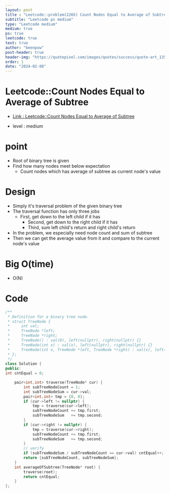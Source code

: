 ```yaml
---
layout: post
title : "Leetcode::problem(2265) Count Nodes Equal to Average of Subtree"
subtitle: "Leetcode ps medium"
type: "Leetcode medium"
medium: true
ps: true
leetcode: true
text: true
author: "beenpow"
post-header: true
header-img: "https://quotepixel.com/images/quotes/success/quote-art_13534-0.png"
order: 1
date: "2024-02-08"
---
```


# Leetcode::Count Nodes Equal to Average of Subtree
- [Link : Leetcode::Count Nodes Equal to Average of Subtree](https://leetcode.com/problems/count-nodes-equal-to-average-of-subtree/description/)

- level : medium

# point
- Root of binary tree is given
- Find how many nodes meet below expectation
  - Count nodes which has average of subtree as current node's value

# Design
- Simply it's traversal problem of the given binary tree
- The traversal function has only three jobs
  - First, get down to the left child if it has
	- Second, get down to the right child if it has
	- Third, sum left child's return and right child's return
- In the problem, we especially need node count and sum of subtree
- Then we can get the average value from it and compare to the current node's value

# Big O(time)
- O(N)

# Code

```cpp
/**
 * Definition for a binary tree node.
 * struct TreeNode {
 *     int val;
 *     TreeNode *left;
 *     TreeNode *right;
 *     TreeNode() : val(0), left(nullptr), right(nullptr) {}
 *     TreeNode(int x) : val(x), left(nullptr), right(nullptr) {}
 *     TreeNode(int x, TreeNode *left, TreeNode *right) : val(x), left(left), right(right) {}
 * };
 */
class Solution {
public:
int cntEqual = 0;

    pair<int,int> traverse(TreeNode* cur) {
        int subTreeNodeCount = 1;
        int subTreeNodeSum = cur->val;
        pair<int,int> tmp = {0, 0};
        if (cur->left != nullptr) {
            tmp = traverse(cur->left);
            subTreeNodeCount += tmp.first;
            subTreeNodeSum   += tmp.second;
        }
        if (cur->right != nullptr) {
            tmp = traverse(cur->right);
            subTreeNodeCount += tmp.first;
            subTreeNodeSum   += tmp.second;
        }
        // verify
        if (subTreeNodeSum / subTreeNodeCount == cur->val) cntEqual++;
        return {subTreeNodeCount, subTreeNodeSum};
    }
    int averageOfSubtree(TreeNode* root) {
        traverse(root);
        return cntEqual;
    }
};
```
